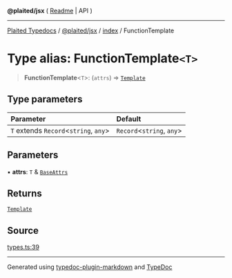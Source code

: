 **@plaited/jsx** ( [Readme](../../README.md) \| API )

***

[Plaited Typedocs](../../../../modules.md) / [@plaited/jsx](../../modules.md) / [index](../README.md) / FunctionTemplate

# Type alias: FunctionTemplate`<T>`

> **FunctionTemplate**\<`T`\>: (`attrs`) => [`Template`](Template.md)

## Type parameters

| Parameter | Default |
| :------ | :------ |
| `T` extends `Record`\<`string`, `any`\> | `Record`\<`string`, `any`\> |

## Parameters

▪ **attrs**: `T` & [`BaseAttrs`](BaseAttrs.md)

## Returns

[`Template`](Template.md)

## Source

[types.ts:39](https://github.com/plaited/plaited/blob/b151218/libs/jsx/src/types.ts#L39)

***

Generated using [typedoc-plugin-markdown](https://www.npmjs.com/package/typedoc-plugin-markdown) and [TypeDoc](https://typedoc.org/)
